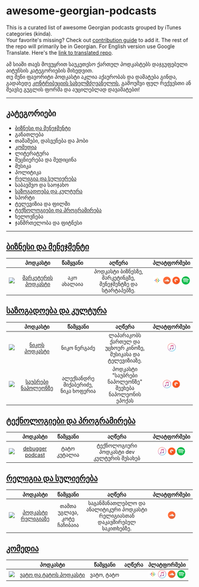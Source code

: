 # awesome-georgian-podcasts
This is a curated list of awesome Georgian podcasts grouped by iTunes categories (kinda).   
Your favorite's missing? Check out [contribution guide](CONTRIBUTING.md) to add it.
The rest of the repo will primarily be in Georgian. For English version use Google Translate. Here's the [link to translated repo](https://translate.google.com/translate?hl=en&sl=ka&tl=en&u=https%3A%2F%2Fgithub.com%2Fgeorgegach%2Fawesome-georgian-podcasts).

ამ სიაში თავს მოვუყრით საუკეთესო ქართულ პოდკასტებს დაჯგუფებული აიტუნსის კატეგორიების მიხედვით.   
თუ შენი ფავორიტი პოდკასტი აკლია აქაურობას და დამატება გინდა, გადახედე [კონტრიბუციის სახელმძღვანელოს](CONTRIBUTING.md), გამოუშვი ფულ რექვესთი ან შეავსე გუგლის ფორმა და აუცილებლად დავამატებთ!

___
<!--AGC: AUTO GENERATED CONTENT STARTS HERE -->
## კატეგორიები
- [ბიზნესი და მენეჯმენტი](#ბიზნესი-და-მენეჯმენტი)
- განათლება
- თამაშები, დასვენება და ჰობი
- [კომედია](#კომედია)
- ლიტერატურა
- მეცნიერება და მედიცინა
- მუსიკა
- პოლიტიკა
- [რელიგია და სულიერება](#რელიგია-და-სულიერება)
- საბავშვო და საოჯახო
- [საზოგადოება და კულტურა](#საზოგადოება-და-კულტურა)
- სპორტი
- ტელევიზია და ფილმი
- [ტექნოლოგიები და პროგრამირება](#ტექნოლოგიები-და-პროგრამირება)
- ხელოვნება
- ჯანმრთელობა და ფიტნესი

___



## [ბიზნესი და მენეჯმენტი](#ბიზნესი-და-მენეჯმენტი)
|   |   პოდკასტი  |  წამყვანი |   აღწერა   |        პლატფორმები        |
|---|:-----------:|:---------:|:----------:|:-------------------------:|
| <img src="https://img.marketer.ge/2015/06/579183_381725635240587_129031775_n.png" width=80> | [მარკეტერის პოდკასტი](https://anchor.fm/marketerge/episodes/--e4mhpt) | აკო ახალაია | პოდკასტი ბიზნესზე, მარკეტინგზე, მენეჯმენტზე და სტარტაპებზე. |[<img src="assets/gpod.png" height=22>](https://www.google.com/podcasts?feed=aHR0cHM6Ly9hbmNob3IuZm0vcy9jZDg3YjkwL3BvZGNhc3QvcnNz) [<img src="assets/soundcloud.png" height=22>](https://soundcloud.com/marketerge/tccawxoobg9d) [<img src="assets/pocketcasts.png" height=22>](https://pca.st/tw49) [<img src="assets/spotify.png" height=22>](https://open.spotify.com/show/46mwLcPYKqjnQduVukWHNp) |


## [საზოგადოება და კულტურა](#საზოგადოება-და-კულტურა)
|   |   პოდკასტი  |  წამყვანი |   აღწერა   |        პლატფორმები        |
|---|:-----------:|:---------:|:----------:|:-------------------------:|
| <img src="https://gdb.rferl.org/ECD7C978-9076-4E64-A7DD-6C22A050898F.png" width=80> | [ნიკოს პოდკასტი](https://www.radiotavisupleba.ge/z/18711) | ნიკო ნერგაძე | ლაპარაკობს ქართულ და უცხოურ კინოზე, მუსიკასა და ტელევიზიაზე. |[<img src="assets/itunes.png" height=22>](https://podcasts.apple.com/au/podcast/%E1%83%9C%E1%83%98%E1%83%99%E1%83%9D%E1%83%A1-%E1%83%9E%E1%83%9D%E1%83%93%E1%83%99%E1%83%90%E1%83%A1%E1%83%A2%E1%83%98-radio-free-europe-radio-liberty/id1181008940) |
| <img src="https://is5-ssl.mzstatic.com/image/thumb/Podcasts62/v4/3b/fd/83/3bfd83f4-d90a-2e29-71cc-0b8a895c8786/mza_597172861340572460.jpg/320x0w.jpg" width=80> | [საუბრები ნაპოლეონზე](https://napoleontalk.podbean.com/) | ალექსანდრე მიქაბერიძე, ნიკა ხოფერია | პოდკასტი "საუბრები ნაპოლეონზე" შეეხება ნაპოლეონის ეპოქას |[<img src="assets/itunes.png" height=22>](https://podcasts.apple.com/us/podcast/%E1%83%A1%E1%83%90%E1%83%A3%E1%83%91%E1%83%A0%E1%83%94%E1%83%91%E1%83%98-%E1%83%9C%E1%83%90%E1%83%9E%E1%83%9D%E1%83%9A%E1%83%94%E1%83%9D%E1%83%9C%E1%83%96%E1%83%94/id1145700022) [<img src="assets/pocketcasts.png" height=22>](http://pca.st/itunes/1145700022) |


## [ტექნოლოგიები და პროგრამირება](#ტექნოლოგიები-და-პროგრამირება)
|   |   პოდკასტი  |  წამყვანი |   აღწერა   |        პლატფორმები        |
|---|:-----------:|:---------:|:----------:|:-------------------------:|
| <img src="https://is3-ssl.mzstatic.com/image/thumb/Music124/v4/0f/e4/f6/0fe4f6fd-fea6-826f-71a7-34f6fe484308/source/600x600bb.jpg" width=80> | [debugger podcast](https://podtail.com/en/podcast/debugger-podcast/) | ტატო კუტალია | ტექნოლოგიური პოდკასტი dev კულტურის შესახებ |[<img src="assets/itunes.png" height=22>](https://itunes.apple.com/us/podcast/debugger-podcast/id1447502263) [<img src="assets/pocketcasts.png" height=22>](https://pca.st/iQX5) [<img src="assets/spotify.png" height=22>](https://open.spotify.com/show/5ZqBQE38n59HNtsO9Xc66p) |


## [რელიგია და სულიერება](#რელიგია-და-სულიერება)
|   |   პოდკასტი  |  წამყვანი |   აღწერა   |        პლატფორმები        |
|---|:-----------:|:---------:|:----------:|:-------------------------:|
| <img src="https://i1.sndcdn.com/avatars-000619201311-d71pzk-t500x500.jpg" width=80> | [პოდკასტი რელიგიაზე](https://www.facebook.com/PodkastiReligiaze/) | თამთა უგლავა, კოტე ჩაჩიბაია | საგანმანათლებლო და ანალიტიკური პოდკასტი რელიგიასთან დაკავშირებულ საკითხებზე. |[<img src="assets/soundcloud.png" height=22>](https://soundcloud.com/podkasti_religiaze) |


## [კომედია](#კომედია)
|   |   პოდკასტი  |  წამყვანი |   აღწერა   |        პლატფორმები        |
|---|:-----------:|:---------:|:----------:|:-------------------------:|
| <img src="https://pbcdn1.podbean.com/imglogo/image-logo/5255370/logonew_300x300.jpg" width=80> | [ვატო და ტატოს პოდკასტი](https://vatotato.podbean.com) | ვატო, ტატო |  |[<img src="assets/gpod.png" height=22>]( https://podcasts.google.com/?feed=aHR0cHM6Ly9mZWVkLnBvZGJlYW4uY29tL3ZhdG90YXRvL2Zl) [<img src="assets/itunes.png" height=22>](https://podcasts.apple.com/us/podcast/%E1%83%95%E1%83%90%E1%83%A2%E1%83%9D-%E1%83%93%E1%83%90-%E1%83%A2%E1%83%90%E1%83%A2%E1%83%9D%E1%83%A1-%E1%83%9E%E1%83%9D%E1%83%93%E1%83%99%E1%83%90%E1%83%A1%E1%83%A2%E1%83%98-vato-and-tatos-podcast/id1473564719) [<img src="assets/soundcloud.png" height=22>](https://soundcloud.com/vatotato) [<img src="assets/spotify.png" height=22>](https://open.spotify.com/show/4q7R2uVjqXBQ1iEUHL431T) |